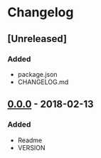 # Changelog

## [Unreleased]
### Added
- package.json
- CHANGELOG.md

## [0.0.0] - 2018-02-13
### Added
- Readme
- VERSION

[0.0.0]: https://github.com/grissius/gitwiki/compare/f0cd847...v0.0.0